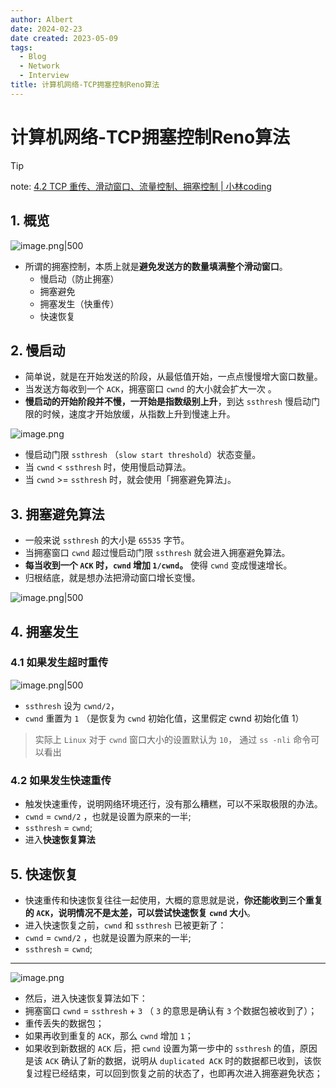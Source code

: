 ```yaml
---
author: Albert
date: 2024-02-23
date created: 2023-05-09
tags:
  - Blog
  - Network
  - Interview
title: 计算机网络-TCP拥塞控制Reno算法
---
```


# 计算机网络-TCP拥塞控制Reno算法

> [!tip]
> note: [4.2 TCP 重传、滑动窗口、流量控制、拥塞控制 | 小林coding](https://xiaolincoding.com/network/3_tcp/tcp_feature.html#%E6%85%A2%E5%90%AF%E5%8A%A8)

## 1. 概览

![image.png|500](https://img-20221128.oss-cn-shanghai.aliyuncs.com/img-2023-05/20240223002853.png)

- 所谓的拥塞控制，本质上就是**避免发送方的数量填满整个滑动窗口**。
  - 慢启动（防止拥塞）
  - 拥塞避免
  - 拥塞发生（快重传）
  - 快速恢复

## 2. 慢启动

- 简单说，就是在开始发送的阶段，从最低值开始，一点点慢慢增大窗口数量。
- 当发送方每收到一个 `ACK`，拥塞窗口 `cwnd` 的大小就会扩大一次 。
- **慢启动的开始阶段并不慢，一开始是指数级别上升**，到达 `ssthresh` 慢启动门限的时候，速度才开始放缓，从指数上升到慢速上升。

![image.png](https://img-20221128.oss-cn-shanghai.aliyuncs.com/img-2023-05/20240223000328.png)

- 慢启动门限 `ssthresh` （`slow start threshold`）状态变量。
- 当 `cwnd` < `ssthresh` 时，使用慢启动算法。
- 当 `cwnd` >= `ssthresh` 时，就会使用「拥塞避免算法」。

## 3. 拥塞避免算法

- 一般来说 `ssthresh` 的大小是 `65535` 字节。
- 当拥塞窗口 `cwnd` 超过慢启动门限 `ssthresh` 就会进入拥塞避免算法。
- **每当收到一个 `ACK` 时，`cwnd` 增加 `1/cwnd`。** 使得 `cwnd` 变成慢速增长。
- 归根结底，就是想办法把滑动窗口增长变慢。

![image.png|500](https://img-20221128.oss-cn-shanghai.aliyuncs.com/img-2023-05/20240223000819.png)

## 4. 拥塞发生

### 4.1 如果发生超时重传

![image.png|500](https://img-20221128.oss-cn-shanghai.aliyuncs.com/img-2023-05/20240223001528.png)

- `ssthresh` 设为 `cwnd/2`，
- `cwnd` 重置为 `1` （是恢复为 `cwnd` 初始化值，这里假定 cwnd 初始化值 1）

> 实际上 `Linux` 对于 `cwnd` 窗口大小的设置默认为 `10`， 通过 `ss -nli` 命令可以看出

### 4.2 如果发生快速重传

- 触发快速重传，说明网络环境还行，没有那么糟糕，可以不采取极限的办法。
- `cwnd` = `cwnd/2` ，也就是设置为原来的一半;
- `ssthresh` = `cwnd`;
- 进入**快速恢复算法**

## 5. 快速恢复

- 快速重传和快速恢复往往一起使用，大概的意思就是说，**你还能收到三个重复的 `ACK`，说明情况不是太差，可以尝试快速恢复 `cwnd` 大小**。
- 进入快速恢复之前，`cwnd` 和 `ssthresh` 已被更新了：
- `cwnd` = `cwnd/2` ，也就是设置为原来的一半;
- `ssthresh` = `cwnd`;

---

![image.png](https://img-20221128.oss-cn-shanghai.aliyuncs.com/img-2023-05/20240223002018.png)

- 然后，进入快速恢复算法如下：
- 拥塞窗口 `cwnd` = `ssthresh` + `3` （ `3` 的意思是确认有 `3` 个数据包被收到了）；
- 重传丢失的数据包；
- 如果再收到重复的 `ACK`，那么 `cwnd` 增加 `1`；
- 如果收到新数据的 `ACK` 后，把 `cwnd` 设置为第一步中的 `ssthresh` 的值，原因是该 `ACK` 确认了新的数据，说明从 `duplicated ACK` 时的数据都已收到，该恢复过程已经结束，可以回到恢复之前的状态了，也即再次进入拥塞避免状态；
